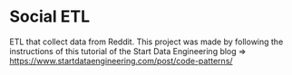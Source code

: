 # Social ETL

ETL that collect data from Reddit. This project was made by following the instructions of this tutorial of the Start Data Engineering blog => https://www.startdataengineering.com/post/code-patterns/

